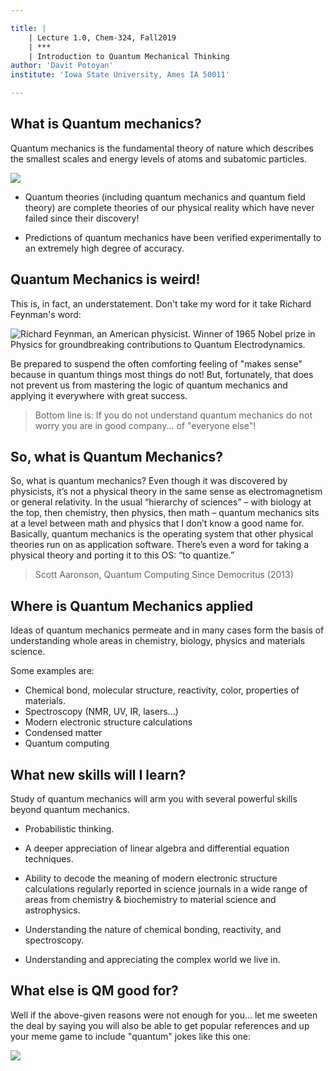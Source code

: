 ```yaml
---

title: |
    | Lecture 1.0, Chem-324, Fall2019
    | ***    
    | Introduction to Quantum Mechanical Thinking
author: 'Davit Potoyan'
institute: 'Iowa State University, Ames IA 50011'

---
```


## What is Quantum mechanics?

Quantum mechanics is the fundamental theory of nature which describes the  smallest scales and energy levels of atoms and subatomic particles. 

![](./images/qm.png)

 - Quantum theories (including quantum mechanics and quantum field theory) are complete theories of our physical reality which have never failed since their discovery!  

 - Predictions of quantum mechanics have been verified experimentally to an extremely high degree of accuracy. 

## Quantum Mechanics is weird! 

This is, in fact, an understatement. Don't take my word for it take Richard Feynman's word:  

![Richard Feynman, an American physicist. Winner of 1965 Nobel prize in Physics for groundbreaking contributions to Quantum Electrodynamics.](./images/feynman.png)

Be prepared to suspend the often comforting feeling of "makes sense" because in quantum things most things do not! But, fortunately, that does not prevent us from mastering the logic of quantum mechanics and applying it everywhere with great success.

> Bottom line is: If you do not understand quantum mechanics do not worry you are in good company... of "everyone else"! 

## So, what is Quantum Mechanics?

So, what is quantum mechanics? Even though it was discovered by physicists, it’s not a physical theory in the same sense as electromagnetism or general relativity. In the usual “hierarchy of sciences” – with biology at the top, then chemistry, then physics, then math – quantum mechanics sits at a
 level between math and physics that I don’t know a good name for. Basically,
 quantum mechanics is the operating system that other physical theories run on as application software. There’s even a word for taking a physical theory
 and porting it to this OS: “to quantize.”

 > Scott Aaronson, Quantum Computing Since Democritus (2013)

## Where is Quantum Mechanics applied

Ideas of quantum mechanics permeate and in many cases form the basis of understanding whole areas in chemistry, biology, physics and materials science. 

Some examples are:

- Chemical bond, molecular structure, reactivity, color, properties of materials.
- Spectroscopy (NMR, UV, IR, lasers...)
- Modern electronic structure calculations
- Condensed matter 
- Quantum computing

## What new skills will I learn?

Study of quantum mechanics will arm you with several powerful skills beyond quantum mechanics. 

- Probabilistic thinking. 

- A deeper appreciation of linear algebra and differential equation techniques. 

- Ability to decode the meaning of modern electronic structure calculations regularly reported in science journals in a wide range of areas from chemistry & biochemistry to material science and astrophysics.

- Understanding the nature of chemical bonding, reactivity, and spectroscopy.

- Understanding and appreciating the complex world we live in. 


## What else is QM good for?

Well if the above-given reasons were not enough for you... let me sweeten the deal by saying you will also be able to get popular references and up your meme game to include "quantum" jokes like this one:

![](./images/qm_meme.jpeg)


